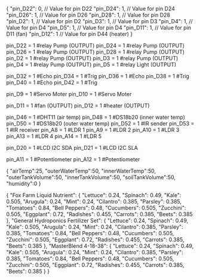{
    "pin_D22": 0,  // Value for pin D22
    "pin_D24": 1,  // Value for pin D24
    "pin_D26": 1,  // Value for pin D26
    "pin_D28": 1,  // Value for pin D28
    "pin_D2": 1,   // Value for pin D2
    "pin_D3": 1,   // Value for pin D3
    "pin_D4": 1,   // Value for pin D4
    "pin_D5": 1,   // Value for pin D4
    "pin_D11": 1,  // Value for pin D11 (fan)
    "pin_D12": 1   // Value for pin D44 (heater)
}




pin_D22 = 1 #relay Pump (OUTPUT)
pin_D24 = 1 #relay Pump (OUTPUT)
pin_D26 = 1 #relay Pump (OUTPUT)
pin_D28 = 1 #relay Pump (OUTPUT)
pin_D2 = 1 #relay Pump (OUTPUT)
pin_D3 = 1 #relay Pump (OUTPUT)
pin_D4 = 1 #relay Pump (OUTPUT)
pin_D5 = 1 #relay Light (OUTPUT)

pin_D32 = 1 #Echo 
pin_D34 = 1 #Trig 
pin_D36 = 1 #Echo 
pin_D38 = 1 #Trig 
pin_D40 = 1 #Echo 
pin_D42 = 1 #Trig 

pin_D9 = 1 #Servo Moter 
pin_D10 = 1 #Servo Moter

pin_D11 = 1 #fan (OUTPUT)
pin_D12 = 1 #heater (OUTPUT)

pin_D46 = 1 #DHT11 (air temp)
pin_D48 = 1 #DS18b20 (inner water temp)
pin_D50 = 1 #DS18b20 (outer water temp)
pin_D52 = 1 #IR sender
pin_D53 = 1 #IR receiver
pin_A8 = 1 #LDR 1
pin_A9 = 1 #LDR 2
pin_A10 = 1 #LDR 3
pin_A13 = 1 #LDR 4
pin_A14 = 1 #LDR 5

pin_D20 = 1 #LCD I2C SDA 
pin_D21 = 1 #LCD I2C SLA 

pin_A11 = 1 #Potentiometer 
pin_A12 = 1 #Potentiometer 

{
    "airTemp":25,
    "outerWaterTemp":50,
    "innerWaterTemp":50,
    "outerTankVolume":50,
    "innerTankVolume":50,
    "soilTankVolume":50,
    "humidity":0
}


{
  "Fox Farm Liquid Nutrient": {
    "Lettuce": 0.24,
    "Spinach": 0.49,
    "Kale": 0.505,
    "Arugula": 0.24,
    "Mint": 0.24,
    "Cilantro": 0.385,
    "Parsley": 0.385,
    "Tomatoes": 0.84,
    "Bell Peppers": 0.48,
    "Cucumbers": 0.505,
    "Zucchini": 0.505,
    "Eggplant": 0.72,
    "Radishes": 0.455,
    "Carrots": 0.385,
    "Beets": 0.385
  },
  "General Hydroponics Fertilizer Set": {
    "Lettuce": 0.24,
    "Spinach": 0.49,
    "Kale": 0.505,
    "Arugula": 0.24,
    "Mint": 0.24,
    "Cilantro": 0.385,
    "Parsley": 0.385,
    "Tomatoes": 0.84,
    "Bell Peppers": 0.48,
    "Cucumbers": 0.505,
    "Zucchini": 0.505,
    "Eggplant": 0.72,
    "Radishes": 0.455,
    "Carrots": 0.385,
    "Beets": 0.385
  },
  "MasterBlend 4-18-38": {
    "Lettuce": 0.24,
    "Spinach": 0.49,
    "Kale": 0.505,
    "Arugula": 0.24,
    "Mint": 0.24,
    "Cilantro": 0.385,
    "Parsley": 0.385,
    "Tomatoes": 0.84,
    "Bell Peppers": 0.48,
    "Cucumbers": 0.505,
    "Zucchini": 0.505,
    "Eggplant": 0.72,
    "Radishes": 0.455,
    "Carrots": 0.385,
    "Beets": 0.385
  }
}
